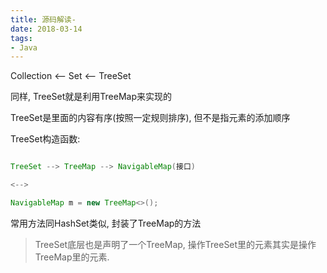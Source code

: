 ```yaml
---
title: 源码解读-
date: 2018-03-14
tags:
- Java
---
```






Collection <-- Set <-- TreeSet

 

同样, TreeSet就是利用TreeMap来实现的

TreeSet是里面的内容有序(按照一定规则排序), 但不是指元素的添加顺序

 

TreeSet构造函数:

```Java

TreeSet --> TreeMap --> NavigableMap(接口)

<-->

NavigableMap m = new TreeMap<>();

```

 常用方法同HashSet类似, 封装了TreeMap的方法

 

> TreeSet底层也是声明了一个TreeMap, 操作TreeSet里的元素其实是操作TreeMap里的元素.